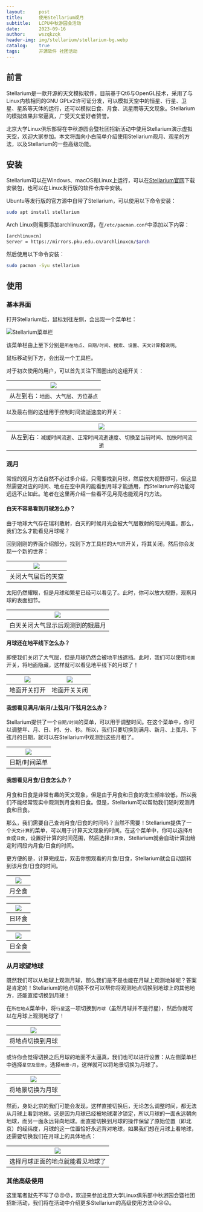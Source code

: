 ```yaml
---
layout:     post
title:      使用Stellarium观月
subtitle:   LCPU中秋游园会活动
date:       2023-09-16
author:     wszqkzqk
header-img: img/stellarium/stellarium-bg.webp
catalog:    true
tags:       开源软件 社团活动
---
```


## 前言

Stellarium是一款开源的天文模拟软件，目前基于Qt6与OpenGL技术，采用了与Linux内核相同的GNU GPLv2许可证分发，可以模拟天空中的恒星、行星、卫星、星系等天体的运行，还可以模拟日食、月食、流星雨等天文现象。Stellarium的模拟效果非常逼真，广受天文爱好者赞誉。

北京大学Linux俱乐部将在中秋游园会暨社团招新活动中使用Stellarium演示虚拟天空，欢迎大家参加。本文将面向小白简单介绍使用Stellarium观月、观星的方法，以及Stellarium的一些高级功能。

## 安装

Stellarium可以在Windows、macOS和Linux上运行，可以在[Stellarium官网](https://stellarium.org/)下载安装包，也可以在Linux发行版的软件仓库中安装。

Ubuntu等发行版的官方源中自带了Stellarium，可以使用以下命令安装：

```bash
sudo apt install stellarium
```

Arch Linux则需要添加archlinuxcn源，在`/etc/pacman.conf`中添加以下内容：

```bash
[archlinuxcn]
Server = https://mirrors.pku.edu.cn/archlinuxcn/$arch
```

然后使用以下命令安装：

```bash
sudo pacman -Syu stellarium
```

## 使用

### 基本界面

打开Stellarium后，鼠标划往左侧，会出现一个菜单栏：

![Stellarium菜单栏](/img/stellarium/basic-left-end.webp)

该菜单栏由上至下分别是`所在地点`、`日期/时间`、`搜索`、`设置`、`天文计算`和`说明`。

鼠标移动到下方，会出现一个工具栏。

<!-- 工具栏最左侧的3个开关是有关星座的：

|![](/img/stellarium/basic-bottom1.webp)|
|:-:|
|有关星座的3个开关：`星座连线`、`星座标签`、`星座图绘`|

接下来是赤经网络和地平网络的开关：

|![](/img/stellarium/basic-bottom2.webp)|
|:-:|
|从左到右：`赤经网络`、`地平网络`|

然后是有关场景的开关：
-->

对于初次使用的用户，可以首先关注下图圈出的这组开关：

|![](/img/stellarium/basic-bottom3.webp)|
|:-:|
|从左到右：`地面`、`大气层`、`方位基点`|

以及最右侧的这组用于控制时间流逝速度的开关：

|![](/img/stellarium/basic-bottom4.webp)|
|:-:|
|从左到右：`减缓时间流逝`、`正常时间流逝速度`、`切换至当前时间`、`加快时间流逝`|

### 观月

常规的观月方法自然不必过多介绍，只需要找到月球，然后放大视野即可，但这显然需要对应的时间、地点在空中真的能看到月球才能适用，而Stellarium的功能可远远不止如此。笔者在这里再介绍一些看不见月亮也能观月的方法。

#### 白天不容易看到月球怎么办？

由于地球大气存在瑞利散射，白天的时候月光会被大气层散射的阳光掩盖。那么，我们怎么才能看见月球呢？

回到刚刚的界面介绍部分，找到下方工具栏的`大气层`开关，将其关闭，然后你会发现一个新的世界：

|![](/img/stellarium/atm-off.webp)|
|:-:|
|关闭大气层后的天空|

太阳仍然耀眼，但是月球和繁星已经可以看见了。此时，你可以放大视野，观察月球的表面细节。

|![](/img/stellarium/atm-off2.webp)|
|:-:|
|白天关闭大气显示后观测到的娥眉月|

#### 月球还在地平线下怎么办？

即使我们关闭了大气层，但是月球仍然会被地平线遮挡。此时，我们可以使用`地面`开关，将地面隐藏，这样就可以看见地平线下的月球了！

|![](/img/stellarium/ground-on.webp)|![](/img/stellarium/ground-off.webp)|
|:-:|:-:|
|地面开关打开|地面开关关闭|

#### 我想看见满月/新月/上弦月/下弦月怎么办？

Stellarium提供了一个`日期/时间`的菜单，可以用于调整时间。在这个菜单中，你可以调整年、月、日、时、分、秒。所以，我们只要切换到满月、新月、上弦月、下弦月的日期，就可以在Stellarium中观测到这些月相了。

|![](/img/stellarium/time.webp)|
|:-:|
|日期/时间菜单|

#### 我想看见月食/日食怎么办？

月食和日食是非常有趣的天文现象，但是由于月食和日食的发生频率较低，所以我们不能经常现实中观测到月食和日食。但是，Stellarium可以帮助我们随时观测月食和日食。

那么，我们需要自己查询月食/日食的时间吗？当然不需要！Stellarium提供了一个`天文计算`的菜单，可以用于计算天文现象的时间。在这个菜单中，你可以选择`月食`或`日食`，设置好计算的时间范围，然后选择`计算食`，Stellarium就会自动计算出给定时间段内月食/日食的时间。

更方便的是，计算完成后，双击你想观看的月食/日食，Stellarium就会自动跳转到该月食/日食的时间。

|![](/img/stellarium/lunar-eclipse.webp)|
|:-:|
|月全食|

|![](/img/stellarium/solar-eclipse.webp)
|:-:|
|日环食|

|![](/img/stellarium/solar-eclipse-full.webp)|
|:-:|
|日全食|

### 从月球望地球

既然我们可以从地球上观测月球，那么我们是不是也能在月球上观测地球呢？答案是肯定的！Stellarium的地点切换不仅可以帮你将观测地点切换到地球上的其他地方，还能直接切换到月球！

在`所在地点`菜单中，将`行星`这一项切换到`月球`（虽然月球并不是行星），然后你就可以在月球上观测地球了！

|![](/img/stellarium/location-moon.webp)|
|:-:|
|将地点切换到月球|

或许你会觉得切换之后月球的地面不太逼真，我们也可以进行设置：从左侧菜单栏中选择`星空及显示`，选择`地景`-`月`，这样就可以将地景切换为月球了。

|![](/img/stellarium/landscape-moon.webp)|
|:-:|
|将地景切换为月球|

然而，身处北京的我们可能会发现，这样直接切换后，无论怎么调整时间，都无法从月球上看到地球。这是因为月球已经被地球潮汐锁定，所以月球的一面永远朝向地球，而另一面永远背向地球。而直接切换到月球的操作保留了原始位置（即北京）的经纬度，月球的这一位置恰好永远背对地球，如果我们想在月球上看地球，还需要切换我们在月球上的具体地点：

|![](/img/stellarium/see-earth-from-moon.webp)|
|:-:|
|选择月球正面的地点就能看见地球了|

### 其他高级使用

这里笔者就先不写了😝😝😝，欢迎来参加北京大学Linux俱乐部中秋游园会暨社团招新活动，我们将在活动中介绍更多Stellarium的高级使用方法😜😜😜。
